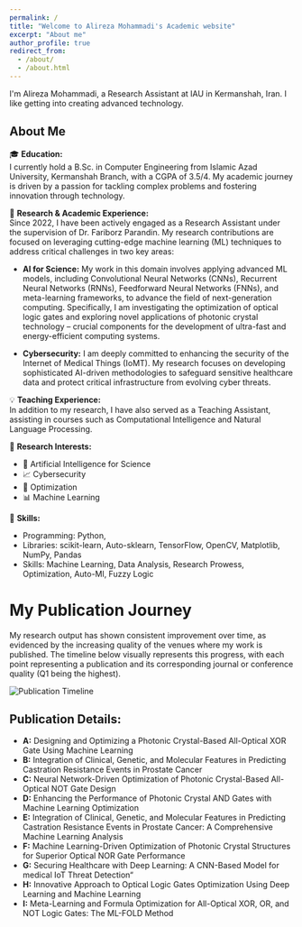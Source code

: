 ```yaml
---
permalink: /
title: "Welcome to Alireza Mohammadi's Academic website"
excerpt: "About me"
author_profile: true
redirect_from:
  - /about/
  - /about.html
---
```


I'm Alireza Mohammadi, a Research Assistant at IAU in Kermanshah, Iran. I like getting into creating advanced technology.

## About Me

🎓 **Education:**  
I currently hold a B.Sc. in Computer Engineering from Islamic Azad University, Kermanshah Branch, with a CGPA of 3.5/4. My academic journey is driven by a passion for tackling complex problems and fostering innovation through technology.

🔬 **Research & Academic Experience:**  
Since 2022, I have been actively engaged as a Research Assistant under the supervision of Dr. Fariborz Parandin.  My research contributions are focused on leveraging cutting-edge machine learning (ML) techniques to address critical challenges in two key areas:

* **AI for Science:**  My work in this domain involves applying advanced ML models, including Convolutional Neural Networks (CNNs), Recurrent Neural Networks (RNNs), Feedforward Neural Networks (FNNs), and meta-learning frameworks, to advance the field of next-generation computing.  Specifically, I am investigating the optimization of optical logic gates and exploring novel applications of photonic crystal technology – crucial components for the development of ultra-fast and energy-efficient computing systems.

* **Cybersecurity:**  I am deeply committed to enhancing the security of the Internet of Medical Things (IoMT). My research focuses on developing sophisticated AI-driven methodologies to safeguard sensitive healthcare data and protect critical infrastructure from evolving cyber threats.


💡 **Teaching Experience:**  
In addition to my research, I have also served as a Teaching Assistant, assisting in courses such as Computational Intelligence and Natural Language Processing. 

🚀 **Research Interests:**
- 🤖 Artificial Intelligence for Science
- 📈 Cybersecurity
- 🔧 Optimization
- 📊 Machine Learning


🔧 **Skills:**
- Programming: Python, 
- Libraries: scikit-learn, Auto-sklearn, TensorFlow, OpenCV, Matplotlib, NumPy, Pandas
- Skills: Machine Learning, Data Analysis, Research Prowess, Optimization, Auto-Ml, Fuzzy Logic

# My Publication Journey

My research output has shown consistent improvement over time, as evidenced by the increasing quality of the venues where my work is published. The timeline below visually represents this progress, with each point representing a publication and its corresponding journal or conference quality (Q1 being the highest).

![Publication Timeline](publication_timeline.png)  <!-- Replace with your image filename -->

## Publication Details:

* **A:** Designing and Optimizing a Photonic Crystal-Based All-Optical XOR Gate Using Machine Learning
* **B:** Integration of Clinical, Genetic, and Molecular Features in Predicting Castration Resistance Events in Prostate Cancer
* **C:** Neural Network-Driven Optimization of Photonic Crystal-Based All-Optical NOT Gate Design
* **D:** Enhancing the Performance of Photonic Crystal AND Gates with Machine Learning Optimization
* **E:** Integration of Clinical, Genetic, and Molecular Features in Predicting
Castration Resistance Events in Prostate Cancer: A Comprehensive Machine Learning Analysis
* **F:** Machine Learning-Driven Optimization of Photonic Crystal Structures for Superior Optical NOR Gate Performance
* **G:** Securing Healthcare with Deep Learning: A CNN-Based Model for medical IoT Threat Detection“
* **H:** Innovative Approach to Optical Logic Gates Optimization Using Deep
Learning and Machine Learning
* **I:** Meta-Learning and Formula Optimization for All-Optical XOR, OR,
and NOT Logic Gates: The ML-FOLD Method


